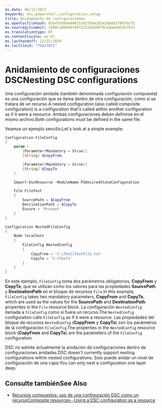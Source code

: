 ```yaml
---
ms.date: 06/12/2017
keywords: dsc,powershell,configuration,setup
title: Anidamiento de configuraciones
ms.openlocfilehash: 07e4fb5b9d406153d2fbb4285e28b8d1f0dfdcf5
ms.sourcegitcommit: 1b88c280dd0799f225242608f0cbdab485357633
ms.translationtype: HT
ms.contentlocale: es-ES
ms.lasthandoff: 12/25/2019
ms.locfileid: "75417872"
---
```

# <a name="nesting-dsc-configurations"></a><span data-ttu-id="ea9b3-103">Anidamiento de configuraciones DSC</span><span class="sxs-lookup"><span data-stu-id="ea9b3-103">Nesting DSC configurations</span></span>

<span data-ttu-id="ea9b3-104">Una configuración anidada (también denominada configuración compuesta) es una configuración que se llama dentro de otra configuración, como si se tratara de un recurso.</span><span class="sxs-lookup"><span data-stu-id="ea9b3-104">A nested configuration (also called composite configuration) is a configuration that's called within another configuration as if it were a resource.</span></span> <span data-ttu-id="ea9b3-105">Ambas configuraciones deben definirse en el mismo archivo.</span><span class="sxs-lookup"><span data-stu-id="ea9b3-105">Both configurations must be defined in the same file.</span></span>

<span data-ttu-id="ea9b3-106">Veamos un ejemplo sencillo:</span><span class="sxs-lookup"><span data-stu-id="ea9b3-106">Let's look at a simple example:</span></span>

```powershell
Configuration FileConfig
{
    param (
        [Parameter(Mandatory = $true)]
        [String] $CopyFrom,

        [Parameter(Mandatory = $true)]
        [String] $CopyTo
    )

    Import-DscResource -ModuleName PSDesiredStateConfiguration

    File FileTest
    {
        SourcePath = $CopyFrom
        DestinationPath = $CopyTo
        Ensure = 'Present'
    }
}

Configuration NestedFileConfig
{
    Node localhost
    {
        FileConfig NestedConfig
        {
            CopyFrom = 'C:\Test\TestFile.txt'
            CopyTo = 'C:\Test2'
        }
    }
}
```

<span data-ttu-id="ea9b3-107">En este ejemplo, `FileConfig` toma dos parámetros obligatorios, **CopyFrom** y **CopyTo**, que se utilizan como los valores para las propiedades **SourcePath** y **DestinationPath** en el bloque de recursos `File`.</span><span class="sxs-lookup"><span data-stu-id="ea9b3-107">In this example, `FileConfig` takes two mandatory parameters, **CopyFrom** and **CopyTo**, which are used as the values for the **SourcePath** and **DestinationPath** properties in the `File` resource block.</span></span> <span data-ttu-id="ea9b3-108">La configuración `NestedConfig` llamada a `FileConfig` como si fuera un recurso.</span><span class="sxs-lookup"><span data-stu-id="ea9b3-108">The `NestedConfig` configuration calls `FileConfig` as if it were a resource.</span></span> <span data-ttu-id="ea9b3-109">Las propiedades del bloque de recursos `NestedConfig` (**CopyFrom** y **CopyTo**) son los parámetros de la configuración `FileConfig`.</span><span class="sxs-lookup"><span data-stu-id="ea9b3-109">The properties in the `NestedConfig` resource block (**CopyFrom** and **CopyTo**) are the parameters of the `FileConfig` configuration.</span></span>

<span data-ttu-id="ea9b3-110">DSC no admite actualmente la anidación de configuraciones dentro de configuraciones anidadas.</span><span class="sxs-lookup"><span data-stu-id="ea9b3-110">DSC doesn't currently support nesting configurations within nested configurations.</span></span> <span data-ttu-id="ea9b3-111">Solo puede anidar un nivel de configuración de una capa.</span><span class="sxs-lookup"><span data-stu-id="ea9b3-111">You can only nest a configuration one layer deep.</span></span>

## <a name="see-also"></a><span data-ttu-id="ea9b3-112">Consulte también</span><span class="sxs-lookup"><span data-stu-id="ea9b3-112">See Also</span></span>

- [<span data-ttu-id="ea9b3-113">Recursos compuestos: uso de una configuración DSC como un recurso</span><span class="sxs-lookup"><span data-stu-id="ea9b3-113">Composite resources--Using a DSC configuration as a resource</span></span>](../resources/authoringResourceComposite.md)